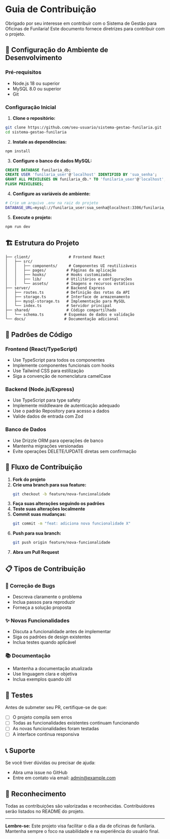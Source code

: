 # Guia de Contribuição

Obrigado por seu interesse em contribuir com o Sistema de Gestão para Oficinas de Funilaria! Este documento fornece diretrizes para contribuir com o projeto.

## 🚀 Configuração do Ambiente de Desenvolvimento

### Pré-requisitos
- Node.js 18 ou superior
- MySQL 8.0 ou superior
- Git

### Configuração Inicial

1. **Clone o repositório:**
```bash
git clone https://github.com/seu-usuario/sistema-gestao-funilaria.git
cd sistema-gestao-funilaria
```

2. **Instale as dependências:**
```bash
npm install
```

3. **Configure o banco de dados MySQL:**
```sql
CREATE DATABASE funilaria_db;
CREATE USER 'funilaria_user'@'localhost' IDENTIFIED BY 'sua_senha';
GRANT ALL PRIVILEGES ON funilaria_db.* TO 'funilaria_user'@'localhost';
FLUSH PRIVILEGES;
```

4. **Configure as variáveis de ambiente:**
```bash
# Crie um arquivo .env na raiz do projeto
DATABASE_URL=mysql://funilaria_user:sua_senha@localhost:3306/funilaria_db
```

5. **Execute o projeto:**
```bash
npm run dev
```

## 🏗️ Estrutura do Projeto

```
├── client/                 # Frontend React
│   ├── src/
│   │   ├── components/     # Componentes UI reutilizáveis
│   │   ├── pages/         # Páginas da aplicação
│   │   ├── hooks/         # Hooks customizados
│   │   ├── lib/           # Utilitários e configurações
│   │   └── assets/        # Imagens e recursos estáticos
├── server/                # Backend Express
│   ├── routes.ts          # Definição das rotas da API
│   ├── storage.ts         # Interface de armazenamento
│   ├── mysql-storage.ts   # Implementação para MySQL
│   └── index.ts           # Servidor principal
├── shared/                # Código compartilhado
│   └── schema.ts         # Esquemas de dados e validação
└── docs/                 # Documentação adicional
```

## 📝 Padrões de Código

### Frontend (React/TypeScript)
- Use TypeScript para todos os componentes
- Implemente componentes funcionais com hooks
- Use Tailwind CSS para estilização
- Siga a convenção de nomenclatura camelCase

### Backend (Node.js/Express)
- Use TypeScript para type safety
- Implemente middleware de autenticação adequado
- Use o padrão Repository para acesso a dados
- Valide dados de entrada com Zod

### Banco de Dados
- Use Drizzle ORM para operações de banco
- Mantenha migrações versionadas
- Evite operações DELETE/UPDATE diretas sem confirmação

## 🔄 Fluxo de Contribuição

1. **Fork do projeto**
2. **Crie uma branch para sua feature:**
   ```bash
   git checkout -b feature/nova-funcionalidade
   ```
3. **Faça suas alterações seguindo os padrões**
4. **Teste suas alterações localmente**
5. **Commit suas mudanças:**
   ```bash
   git commit -m "feat: adiciona nova funcionalidade X"
   ```
6. **Push para sua branch:**
   ```bash
   git push origin feature/nova-funcionalidade
   ```
7. **Abra um Pull Request**

## 📋 Tipos de Contribuição

### 🐛 Correção de Bugs
- Descreva claramente o problema
- Inclua passos para reproduzir
- Forneça a solução proposta

### ✨ Novas Funcionalidades
- Discuta a funcionalidade antes de implementar
- Siga os padrões de design existentes
- Inclua testes quando aplicável

### 📚 Documentação
- Mantenha a documentação atualizada
- Use linguagem clara e objetiva
- Inclua exemplos quando útil

## 🧪 Testes

Antes de submeter seu PR, certifique-se de que:
- [ ] O projeto compila sem erros
- [ ] Todas as funcionalidades existentes continuam funcionando
- [ ] As novas funcionalidades foram testadas
- [ ] A interface continua responsiva

## 📞 Suporte

Se você tiver dúvidas ou precisar de ajuda:
- Abra uma issue no GitHub
- Entre em contato via email: admin@example.com

## 🙏 Reconhecimento

Todas as contribuições são valorizadas e reconhecidas. Contribuidores serão listados no README do projeto.

---

**Lembre-se:** Este projeto visa facilitar o dia a dia de oficinas de funilaria. Mantenha sempre o foco na usabilidade e na experiência do usuário final.